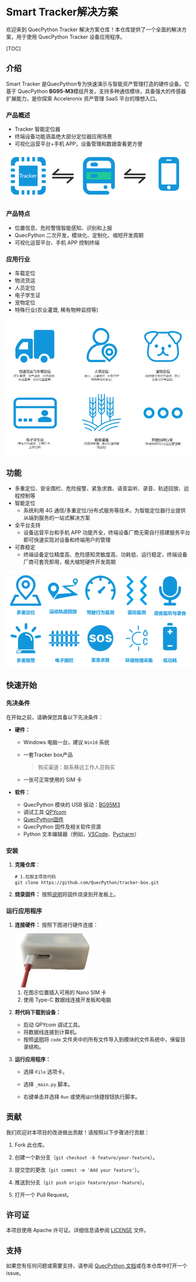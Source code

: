 # Smart Tracker解决方案

欢迎来到 QuecPython Tracker 解决方案仓库！本仓库提供了一个全面的解决方案，用于使用 QuecPython Tracker 设备应用程序。

[TOC]

## 介绍

Smart Tracker 是QuecPython专为快速演示与智能资产管理打造的硬件设备。它基于 QuecPython **BG95-M3**模组开发，支持多种通信模块，具备强大的传感器扩展能力，是你探索 Acceleronix 资产管理 SaaS 平台的理想入口。



### 产品概述

- Tracker 智能定位器
- 终端设备功能涵盖绝大部分定位器应用场景
- 可视化运营平台+手机 APP，设备管理和数据查看更方便

<img src="./media/tracker_process.png" style="zoom:100%;" />



### 产品特点

- 位置信息、危险警情智能感知、识别和上报
- QuecPython 二次开发，模块化、定制化、缩短开发周期
- 可视化运营平台、手机 APP 控制终端



### 应用行业

- 车载定位
- 物流货运
- 人员定位
- 电子学生证
- 宠物定位
- 特殊行业(农业灌溉, 稀有物种监控等)

<img src="./media/tracker_application.png" style="zoom:100%;" />

## 功能

- 多重定位、安全围栏、危险报警、紧急求救、语音监听、录音、轨迹回放、远程控制等
- 智能定位
  - 系统利用 4G 通信/多重定位/分布式服务等技术，为智能定位器行业提供从端到服务的一站式解决方案
- 全平台支持
  - 设备运营平台和手机 APP 功能齐全，终端设备厂商无需自行搭建服务平台即可快速实现对设备和终端用户的管理
- 可靠稳定
  - 终端设备定位精度高、危险感知灵敏度高、功耗低、运行稳定，终端设备厂商可套壳即用，极大缩短硬件开发周期

<img src="./media/tracker_funcion.png" style="zoom:100%;" />

## 快速开始

### 先决条件

在开始之前，请确保您具备以下先决条件：

- **硬件：**

  - Windows 电脑一台，建议 `Win10` 系统

  - 一套Tracker box产品

    > 购买渠道：联系移远工作人员购买

  - 一张可正常使用的 SIM 卡

- **软件：**

  - QuecPython 模块的 USB 驱动：[BG95M3](https://developer.quectel.com/wp-content/uploads/2024/09/Quectel_Windows_USB_DriverQ_NDIS_V2.7.14.zip)
  - 调试工具 [QPYcom](https://images.quectel.com/python/2022/12/QPYcom_V3.6.0.zip)
  - [QuecPython固件](https://developer.quectel.com/wp-content/uploads/2024/09/QPY_OCPU_V0003_BG95M3_FW.zip)
  - QuecPython 固件及相关软件资源
  - Python 文本编辑器（例如，[VSCode](https://code.visualstudio.com/)、[Pycharm](https://www.jetbrains.com/pycharm/download/)）

### 安装

1. **克隆仓库**：

   ```
   # 1.拉取主项目代码
   git clone https://github.com/QuecPython/tracker-box.git
   ```

   

2. **烧录固件：** 按照[说明](https://python.quectel.com/doc/Application_guide/zh/dev-tools/QPYcom/qpycom-dw.html#下载固件)将固件烧录到开发板上。

### 运行应用程序

1. **连接硬件：** 按照下图进行硬件连接：

   <img src="./media/usb-c_sim.jpg" style="zoom:20%;" />

   1. 在图示位置插入可用的 Nano SIM 卡
   2. 使用 Type-C 数据线连接开发板和电脑

2. **将代码下载到设备：**

   - 启动 QPYcom 调试工具。
   - 将数据线连接到计算机。
   - 按照[说明](https://python.quectel.com/doc/Application_guide/zh/dev-tools/QPYcom/qpycom-dw.html#下载脚本)将 `code` 文件夹中的所有文件导入到模块的文件系统中，保留目录结构。

3. **运行应用程序：**

   - 选择 `File` 选项卡。

   - 选择 `_main.py` 脚本。

   - 右键单击并选择 `Run` 或使用`运行`快捷按钮执行脚本。

     

## 贡献

我们欢迎对本项目的改进做出贡献！请按照以下步骤进行贡献：

1. Fork 此仓库。

2. 创建一个新分支（`git checkout -b feature/your-feature`）。

3. 提交您的更改（`git commit -m 'Add your feature'`）。

4. 推送到分支（`git push origin feature/your-feature`）。

5. 打开一个 Pull Request。

   

## 许可证

本项目使用 Apache 许可证。详细信息请参阅 [LICENSE](https://github.com/QuecPython/solution-tracker/blob/master/LICENSE) 文件。



## 支持

如果您有任何问题或需要支持，请参阅 [QuecPython 文档](https://python.quectel.com/doc)或在本仓库中打开一个 issue。
